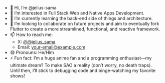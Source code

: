 - 👋 Hi, I’m @jelius-sama  
- 👀 I’m interested in Full Stack Web and Native Apps Development.  
- 🌱 I’m currently learning the back-end side of things and architecture.  
- 💞️ I’m looking to collaborate on future projects and aim to eventually fork Flutter to create a more streamlined, functional, and reactive framework.
- 📫 How to reach me:  
  - X: [@@jelius_sama](https://x.com/jelius_sama)  
  - Email: [your-email@example.com](mailto:jelius.basumatary.sama@gmail.com)  
- 😄 Pronouns: He/Him  
- ⚡ Fun fact: I’m a huge anime fan and a programming enthusiast—my ultimate dream? To make SAO a reality (don’t worry, no death traps). Until then, I’ll stick to debugging code and binge-watching my favorite shows!
 
